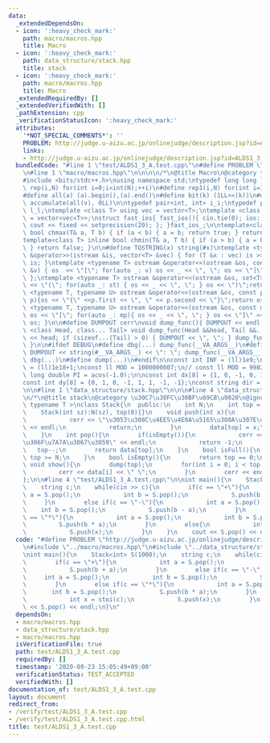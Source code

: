 ```yaml
---
data:
  _extendedDependsOn:
  - icon: ':heavy_check_mark:'
    path: macro/macros.hpp
    title: Macro
  - icon: ':heavy_check_mark:'
    path: data_structure/stack.hpp
    title: stack
  - icon: ':heavy_check_mark:'
    path: macro/macros.hpp
    title: Macro
  _extendedRequiredBy: []
  _extendedVerifiedWith: []
  _pathExtension: cpp
  _verificationStatusIcon: ':heavy_check_mark:'
  attributes:
    '*NOT_SPECIAL_COMMENTS*': ''
    PROBLEM: http://judge.u-aizu.ac.jp/onlinejudge/description.jsp?id=ALDS1_3_A&lang=jp
    links:
    - http://judge.u-aizu.ac.jp/onlinejudge/description.jsp?id=ALDS1_3_A&lang=jp
  bundledCode: "#line 1 \"test/ALDS1_3_A.test.cpp\"\n#define PROBLEM \"http://judge.u-aizu.ac.jp/onlinejudge/description.jsp?id=ALDS1_3_A&lang=jp\"\
    \n#line 1 \"macro/macros.hpp\"\n\n\n\n/*\n@title Macro\n@category template\n*/\n\
    #include <bits/stdc++.h>\nusing namespace std;\ntypedef long long ll;\n#define\
    \ rep(i,N) for(int i=0;i<int(N);++i)\n#define rep1(i,N) for(int i=1;i<int(N);++i)\n\
    #define all(a) (a).begin(),(a).end()\n#define bit(k) (1LL<<(k))\n#define SUM(v)\
    \ accumulate(all(v), 0LL)\n\ntypedef pair<int, int> i_i;\ntypedef pair<ll, ll>\
    \ l_l;\ntemplate <class T> using vec = vector<T>;\ntemplate <class T> using vvec\
    \ = vector<vec<T>>;\nstruct fast_ios{ fast_ios(){ cin.tie(0); ios::sync_with_stdio(false);\
    \ cout << fixed << setprecision(20); }; }fast_ios_;\n\ntemplate<class T> inline\
    \ bool chmax(T& a, T b) { if (a < b) { a = b; return true; } return false; }\n\
    template<class T> inline bool chmin(T& a, T b) { if (a > b) { a = b; return true;\
    \ } return false; }\n\n#define TOSTRING(x) string(#x)\ntemplate <typename T> istream\
    \ &operator>>(istream &is, vector<T> &vec) { for (T &x : vec) is >> x; return\
    \ is; }\ntemplate <typename T> ostream &operator<<(ostream &os, const vector<T>\
    \ &v) { os  << \"[\"; for(auto _: v) os << _ << \", \"; os << \"]\"; return os;\
    \ };\ntemplate <typename T> ostream &operator<<(ostream &os, set<T> &st) { os\
    \ << \"(\"; for(auto _: st) { os << _ << \", \"; } os << \")\";return os;}\ntemplate\
    \ <typename T, typename U> ostream &operator<<(ostream &os, const pair< T, U >&\
    \ p){os << \"{\" <<p.first << \", \" << p.second << \"}\";return os; }\ntemplate\
    \ <typename T, typename U> ostream &operator<<(ostream &os, const map<T, U> &mp){\
    \ os << \"[\"; for(auto _: mp){ os << _ << \", \"; } os << \"]\" << endl; return\
    \ os; }\n\n#define DUMPOUT cerr\nvoid dump_func(){ DUMPOUT << endl; }\ntemplate\
    \ <class Head, class... Tail> void dump_func(Head &&head, Tail &&... tail) { DUMPOUT\
    \ << head; if (sizeof...(Tail) > 0) { DUMPOUT << \", \"; } dump_func(std::move(tail)...);\
    \ }\n\n#ifdef DEBUG\n#define dbg(...) dump_func(__VA_ARGS__)\n#define dump(...)\
    \ DUMPOUT << string(#__VA_ARGS__) << \": \"; dump_func(__VA_ARGS__)\n#else\n#define\
    \ dbg(...)\n#define dump(...)\n#endif\n\nconst int INF = (ll)1e9;\nconst ll INFLL\
    \ = (ll)1e18+1;\nconst ll MOD = 1000000007;\n// const ll MOD = 998244353;\nconst\
    \ long double PI = acos(-1.0);\n\nconst int dx[8] = {1, 0, -1, 0, 1, -1, -1, 1};\n\
    const int dy[8] = {0, 1, 0, -1, 1, 1, -1, -1};\nconst string dir = \"DRUL\";\n\
    \n\n#line 1 \"data_structure/stack.hpp\"\n\n\n#line 4 \"data_structure/stack.hpp\"\
    \n/*\n@title stack\n@category \u30C7\u30FC\u30BF\u69CB\u9020\n@ignore\n*/\ntemplate<\
    \ typename T >\nclass Stack{\n  public:\n    int N;\n    int top = 0;\n    T data[20000];\n\
    \    Stack(int sz):N(sz), top(0){}\n    void push(int x){\n        if(isFull()){\n\
    \            cerr << \"\u3053\u308C\u4EE5\u4E0A\u5165\u308A\u307E\u305B\u3093\"\
    \ << endl;\n            return;\n        }\n        data[top] = x;\n        top++;\n\
    \    }\n    int pop(){\n        if(isEmpty()){\n            cerr << \"\u4E2D\u8EAB\
    \u306F\u7A7A\u3067\u3059\" << endl;\n            return -1;\n        }\n     \
    \   top--;\n        return data[top];\n    }\n    bool isFull(){\n        return\
    \ top >= N;\n    }\n    bool isEmpty(){\n        return top == 0;\n    }\n   \
    \ void show(){\n        dump(top);\n        for(int i = 0; i < top;i++){\n   \
    \         cerr << data[i] << \" \";\n        }\n        cerr << endl;\n    }\n\
    };\n\n#line 4 \"test/ALDS1_3_A.test.cpp\"\n\nint main(){\n    Stack<int> S(1000);\n\
    \    string c;\n    while(cin >> c){\n        if(c == \"+\"){\n            int\
    \ a = S.pop();\n            int b = S.pop();\n            S.push(b + a);\n   \
    \     }\n        else if(c == \"-\"){\n            int a = S.pop();\n        \
    \    int b = S.pop();\n            S.push(b - a);\n        }\n        else if(c\
    \ == \"*\"){\n            int a = S.pop();\n            int b = S.pop();\n   \
    \         S.push(b * a);\n        }\n        else{\n            int x = stoi(c);\n\
    \            S.push(x);\n        }\n    }\n    cout << S.pop() << endl;\n}\n"
  code: "#define PROBLEM \"http://judge.u-aizu.ac.jp/onlinejudge/description.jsp?id=ALDS1_3_A&lang=jp\"\
    \n#include \"../macro/macros.hpp\"\n#include \"../data_structure/stack.hpp\"\n\
    \nint main(){\n    Stack<int> S(1000);\n    string c;\n    while(cin >> c){\n\
    \        if(c == \"+\"){\n            int a = S.pop();\n            int b = S.pop();\n\
    \            S.push(b + a);\n        }\n        else if(c == \"-\"){\n       \
    \     int a = S.pop();\n            int b = S.pop();\n            S.push(b - a);\n\
    \        }\n        else if(c == \"*\"){\n            int a = S.pop();\n     \
    \       int b = S.pop();\n            S.push(b * a);\n        }\n        else{\n\
    \            int x = stoi(c);\n            S.push(x);\n        }\n    }\n    cout\
    \ << S.pop() << endl;\n}\n"
  dependsOn:
  - macro/macros.hpp
  - data_structure/stack.hpp
  - macro/macros.hpp
  isVerificationFile: true
  path: test/ALDS1_3_A.test.cpp
  requiredBy: []
  timestamp: '2020-09-23 15:05:49+09:00'
  verificationStatus: TEST_ACCEPTED
  verifiedWith: []
documentation_of: test/ALDS1_3_A.test.cpp
layout: document
redirect_from:
- /verify/test/ALDS1_3_A.test.cpp
- /verify/test/ALDS1_3_A.test.cpp.html
title: test/ALDS1_3_A.test.cpp
---
```

